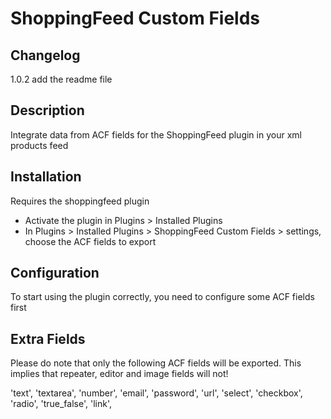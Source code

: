 # ShoppingFeed Custom Fields

## Changelog
1.0.2 add the readme file

## Description

Integrate data from ACF fields for the ShoppingFeed plugin in your xml products feed

## Installation

Requires the shoppingfeed plugin

- Activate the plugin in Plugins > Installed Plugins
- In Plugins > Installed Plugins > ShoppingFeed Custom Fields > settings,  choose the ACF fields to export

## Configuration

To start using the plugin correctly, you need to configure some ACF fields first

## Extra Fields

Please do note that only the following ACF fields will be exported. This implies that repeater, editor and image fields will not!

'text',
'textarea',
'number',
'email',
'password',
'url',
'select',
'checkbox',
'radio',
'true_false',
'link',